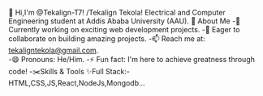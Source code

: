👋 Hi,I'm @Tekalign-T7!
/Tekalign Tekola! Electrical and Computer Engineering student at Addis Ababa University (AAU).
🌟 About Me
-🔭 Currently working on exciting web development projects.
-🤝 Eager to collaborate on building amazing projects.
-📫 Reach me at: tekaligntekola@gmail.com.              
-😄 Pronouns: He/Him.
-⚡ Fun fact: I'm here to achieve greatness through code!
-✂️Skills & Tools
✨Full Stack:-HTML,CSS,JS,React,NodeJs,Mongodb...

  
